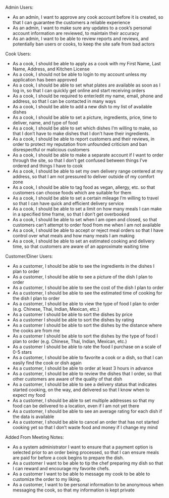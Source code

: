 Admin Users: <br/>
- As an admin, I want to approve any cook account before it is created, so that I can guarantee the customers a reliable experience <br/>
- As an admin, I want to make sure any updates to a cook’s personal account information are reviewed, to maintain their accuracy <br/>
- As an admin, I want to be able to review reports and reviews, and potentially ban users or cooks, to keep the site safe from bad actors <br/>

Cook Users:
- As a cook, I should be able to apply as a cook with my First Name, Last Name, Address, and Kitchen License <br/>
- As a cook, I should not be able to login to my account unless my application has been approved <br/>
- As a cook, I should be able to set what plates are available as soon as I log in, so that I can quickly get online and start receiving orders <br/>
- As a cook, I should be required to enter/edit my name, email, phone and address, so that I can be contacted in many ways <br/>
- As a cook, I should be able to add a new dish to my list of available dishes <br/>
- As a cook, I should be able to set a picture, ingredients, price, time to deliver, name, and type of food <br/>
- As a cook, I should be able to set which dishes I’m willing to make, so that I don’t have to make dishes that I don’t have their ingredients. <br/>
- As a cook, I should be able to report customers and their reviews, in order to protect my reputation from unfounded criticism and ban disrespectful or malicious customers <br/>
- As a cook, I should be able to make a separate account if I want to order through the site, so that I don’t get confused between things I’ve ordered and things I have to cook <br/>
- As a cook, I should be able to set my own delivery range centered at my address, so that I am not pressured to deliver outside of my comfort zone <br/>
- As a cook, I should be able to tag food as vegan, allergy, etc. so that customers can choose foods which are suitable for them <br/>
- As a cook, I should be able to set a certain mileage I’m willing to travel so that I can have quick and efficient delivery service <br/>
- As a cook, I should be able to set a limit on how many meals I can make in a specified time frame, so that I don’t get overbooked <br/>
- As a cook, I should be able to set when I am open and closed, so that customers can’t attempt to order food from me when I am not available <br/>
- As a cook, I should be able to accept or reject meal orders so that I have control over what meals and how many meals I am making <br/>
- As a cook, I should be able to set an estimated cooking and delivery time, so that customers are aware of an approximate waiting time <br/>

Customer/Diner Users: <br/>
- As a customer, I should be able to see the ingredients in the dishes I plan to order <br/>
- As a customer, I should be able to see a picture of the dish I plan to order <br/>
- As a customer, I should be able to see the cost of the dish I plan to order <br/>
- As a customer, I should be able to see the estimated time of cooking for the dish I plan to order <br/>
- As a customer, I should be able to view the type of food I plan to order (e.g. Chinese, Thai, Indian, Mexican, etc.) <br/>
- As a customer I should be able to sort the dishes by price <br/>
- As a customer I should be able to sort the dishes by rating <br/>
- As a customer I should be able to sort the dishes by the distance where the cooks are from me <br/>
- As a customer I should be able to sort the dishes by the type of food I plan to order (e.g. Chinese, Thai, Indian, Mexican, etc.) <br/>
- As a customer I should be able to rate the food I purchase on a scale of 0-5 stars <br/>
- As a customer, I should be able to favorite a cook or a dish, so that I can easily find the cook or dish again <br/>
- As a customer, I should be able to order at least 3 hours in advance <br/>
- As a customer, I should be able to review the dishes that I order, so that other customers are aware of the quality of that dish <br/>
- As a customer, I should be able to see a delivery status that indicates started cooking, on the way, and delivered so that I know when to expect my food
- As a customer, I should be able to set multiple addresses so that my food can be delivered to a location, even if I am not yet there
- As a customer, I should be able to see an average rating for each dish if the data is available
- As a customer, I should be able to cancel an order that has not started cooking yet so that I don’t waste food and money if I change my mind

Added From Meeting Notes: <br/>
- As a system administrator I want to ensure that a payment option is selected prior to an order being processed, so that I can ensure meals are paid for before a cook begins to prepare the dish. <br/>
- As a customer I want to be able to tip the chef preparing my dish so that I can reward and encourage my favorite chefs. <br/>
- As a customer I want to be able to message my cook to be able to customize the order to my liking. <br/>
- As a customer, I want to be personal information to be anonymous when messaging the cook, so that my information is kept private <br/>

